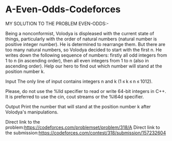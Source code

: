 # A-Even-Odds-Codeforces

MY SOLUTION TO THE PROBLEM EVEN-ODDS:-

Being a nonconformist, Volodya is displeased with the current state of things, particularly with the order of natural numbers (natural number is positive integer number). He is determined to rearrange them. But there are too many natural numbers, so Volodya decided to start with the first n. He writes down the following sequence of numbers: firstly all odd integers from 1 to n (in ascending order), then all even integers from 1 to n (also in ascending order). Help our hero to find out which number will stand at the position number k.

Input
The only line of input contains integers n and k (1 ≤ k ≤ n ≤ 1012).

Please, do not use the %lld specifier to read or write 64-bit integers in C++. It is preferred to use the cin, cout streams or the %I64d specifier.

Output
Print the number that will stand at the position number k after Volodya's manipulations.

Direct link to the problem:https://codeforces.com/problemset/problem/318/A
Direct link to the submission:https://codeforces.com/contest/318/submission/157232604
